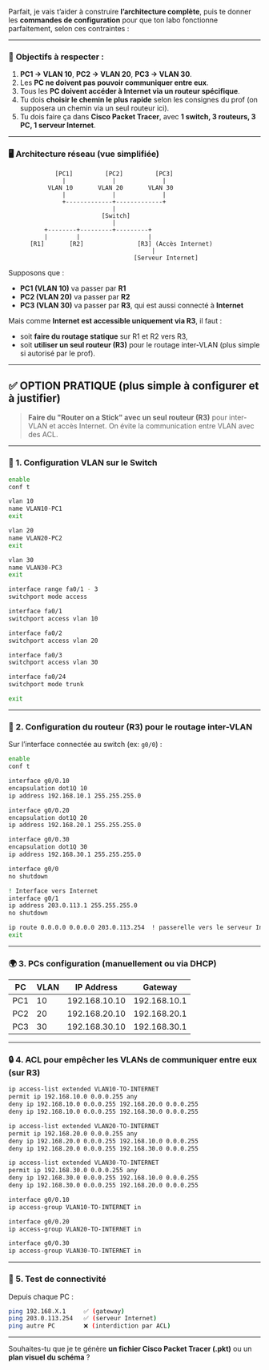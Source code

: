 
Parfait, je vais t’aider à construire **l’architecture complète**, puis te donner les **commandes de configuration** pour que ton labo fonctionne parfaitement, selon ces contraintes :

---

### 🎯 **Objectifs à respecter :**

1. **PC1 → VLAN 10**, **PC2 → VLAN 20**, **PC3 → VLAN 30**.
2. Les **PC ne doivent pas pouvoir communiquer entre eux**.
3. Tous les **PC doivent accéder à Internet via un routeur spécifique**.
4. Tu dois **choisir le chemin le plus rapide** selon les consignes du prof (on supposera un chemin via un seul routeur ici).
5. Tu dois faire ça dans **Cisco Packet Tracer**, avec **1 switch, 3 routeurs, 3 PC, 1 serveur Internet**.

---

### 🖥️ **Architecture réseau (vue simplifiée)**

```
             [PC1]         [PC2]         [PC3]
               |             |             |
           VLAN 10       VLAN 20       VLAN 30
               |             |             |
               +-------------+-------------+
                             |
                          [Switch]
                             |
          +--------+---------+---------+
          |        |                   |
      [R1]       [R2]               [R3] (Accès Internet)
                                        |
                                   [Serveur Internet]
```

Supposons que :

* **PC1 (VLAN 10)** va passer par **R1**
* **PC2 (VLAN 20)** va passer par **R2**
* **PC3 (VLAN 30)** va passer par **R3**, qui est aussi connecté à **Internet**

Mais comme **Internet est accessible uniquement via R3**, il faut :

* soit **faire du routage statique** sur R1 et R2 vers R3,
* soit **utiliser un seul routeur (R3)** pour le routage inter-VLAN (plus simple si autorisé par le prof).

---

## ✅ OPTION PRATIQUE (plus simple à configurer et à justifier)

> **Faire du "Router on a Stick" avec un seul routeur (R3)** pour inter-VLAN et accès Internet. On évite la communication entre VLAN avec des ACL.

---

### 🧱 1. **Configuration VLAN sur le Switch**

```bash
enable
conf t

vlan 10
name VLAN10-PC1
exit

vlan 20
name VLAN20-PC2
exit

vlan 30
name VLAN30-PC3
exit

interface range fa0/1 - 3
switchport mode access

interface fa0/1
switchport access vlan 10

interface fa0/2
switchport access vlan 20

interface fa0/3
switchport access vlan 30

interface fa0/24
switchport mode trunk

exit
```

---

### 🔁 2. **Configuration du routeur (R3) pour le routage inter-VLAN**

Sur l’interface connectée au switch (ex: `g0/0`) :

```bash
enable
conf t

interface g0/0.10
encapsulation dot1Q 10
ip address 192.168.10.1 255.255.255.0

interface g0/0.20
encapsulation dot1Q 20
ip address 192.168.20.1 255.255.255.0

interface g0/0.30
encapsulation dot1Q 30
ip address 192.168.30.1 255.255.255.0

interface g0/0
no shutdown

! Interface vers Internet
interface g0/1
ip address 203.0.113.1 255.255.255.0
no shutdown

ip route 0.0.0.0 0.0.0.0 203.0.113.254  ! passerelle vers le serveur Internet
exit
```

---

### 🌍 3. **PCs configuration (manuellement ou via DHCP)**

| PC  | VLAN | IP Address    | Gateway      |
| --- | ---- | ------------- | ------------ |
| PC1 | 10   | 192.168.10.10 | 192.168.10.1 |
| PC2 | 20   | 192.168.20.10 | 192.168.20.1 |
| PC3 | 30   | 192.168.30.10 | 192.168.30.1 |

---

### 🔒 4. **ACL pour empêcher les VLANs de communiquer entre eux (sur R3)**

```bash
ip access-list extended VLAN10-TO-INTERNET
permit ip 192.168.10.0 0.0.0.255 any
deny ip 192.168.10.0 0.0.0.255 192.168.20.0 0.0.0.255
deny ip 192.168.10.0 0.0.0.255 192.168.30.0 0.0.0.255

ip access-list extended VLAN20-TO-INTERNET
permit ip 192.168.20.0 0.0.0.255 any
deny ip 192.168.20.0 0.0.0.255 192.168.10.0 0.0.0.255
deny ip 192.168.20.0 0.0.0.255 192.168.30.0 0.0.0.255

ip access-list extended VLAN30-TO-INTERNET
permit ip 192.168.30.0 0.0.0.255 any
deny ip 192.168.30.0 0.0.0.255 192.168.10.0 0.0.0.255
deny ip 192.168.30.0 0.0.0.255 192.168.20.0 0.0.0.255

interface g0/0.10
ip access-group VLAN10-TO-INTERNET in

interface g0/0.20
ip access-group VLAN20-TO-INTERNET in

interface g0/0.30
ip access-group VLAN30-TO-INTERNET in
```

---

### 🧪 5. **Test de connectivité**

Depuis chaque PC :

```bash
ping 192.168.X.1     ✅ (gateway)
ping 203.0.113.254   ✅ (serveur Internet)
ping autre PC        ❌ (interdiction par ACL)
```

---

Souhaites-tu que je te génère **un fichier Cisco Packet Tracer (.pkt)** ou un **plan visuel du schéma** ?
